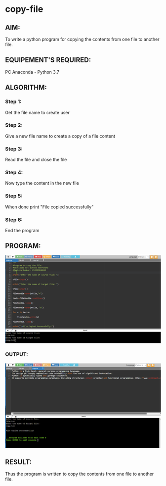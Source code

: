 # copy-file
## AIM:
To write a python program for copying the contents from one file to another file.
## EQUIPEMENT'S REQUIRED: 
PC
Anaconda - Python 3.7
## ALGORITHM: 
### Step 1:
Get the file name to create user
### Step 2: 
Give a new file name to create a copy of a file content
### Step 3: 
Read the file and close the file
### Step 4:  
Now type the content in the new file
### Step 5: 
When done print "File copied successfully"
### Step 6: 
End the program
## PROGRAM:
![](5c1.png)
### OUTPUT:
![](5c2.png)


## RESULT:
Thus the program is written to copy the contents from one file to another file.